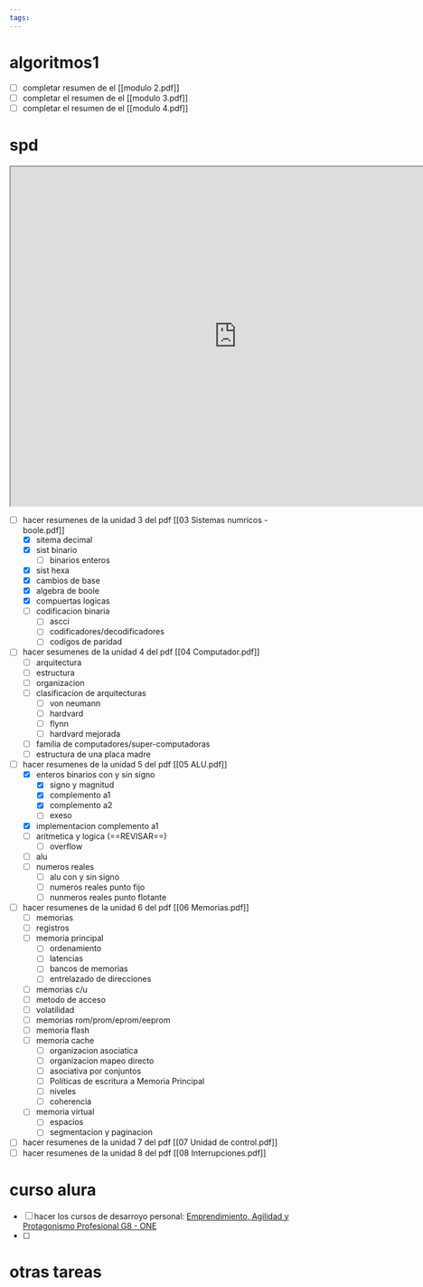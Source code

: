```yaml
---
tags:
---
```

# algoritmos1 

- [ ] completar resumen de el [[modulo 2.pdf]]
- [ ] completar el resumen de el [[modulo 3.pdf]]
- [ ] completar el resumen de el [[modulo 4.pdf]]

# spd

<iframe src="https://campusvirtualecyt.unsam.edu.ar/mod/resource/view.php?id=153650" width="800" height="600"></iframe>

- [ ] hacer resumenes de la unidad 3 del pdf [[03 Sistemas numricos - boole.pdf]]
	- [x] sitema decimal
	- [x] sist binario
		- [ ] binarios enteros
	- [x] sist hexa
	- [x] cambios de base
	- [x] algebra de boole
	- [x] compuertas logicas
	- [ ] codificacion binaria
		- [ ] ascci
		- [ ] codificadores/decodificadores
		- [ ] codigos de paridad

- [ ] hacer sesumenes de la unidad 4 del pdf [[04 Computador.pdf]]
	- [ ] arquitectura
	- [ ] estructura
	- [ ] organizacion
	- [ ] clasificacion de arquitecturas
		- [ ] von neumann
		- [ ] hardvard
		- [ ] flynn 
		- [ ] hardvard mejorada
	- [ ] familia de computadores/super-computadoras
	- [ ] estructura de una placa madre

- [ ] hacer resumenes de la unidad 5 del pdf [[05 ALU.pdf]]
	- [x] enteros binarios con y sin signo
		- [x] signo y magnitud
		- [x] complemento a1
		- [x] complemento a2
		- [ ] exeso
	- [x] implementacion complemento a1
	- [ ] aritmetica y logica (==REVISAR==)
		- [ ] overflow
	- [ ] alu
	- [ ] numeros reales
		- [ ] alu con y sin signo
		- [ ] numeros reales punto fijo
		- [ ] nunmeros reales punto flotante

- [ ] hacer resumenes de la unidad 6 del pdf [[06 Memorias.pdf]]
	- [ ] memorias
	- [ ] registros
	- [ ] memoria principal
		- [ ] ordenamiento
		- [ ] latencias
		- [ ] bancos de memorias
		- [ ] entrelazado de direcciones
	- [ ] memorias c/u
	- [ ] metodo de acceso
	- [ ] volatilidad
	- [ ] memorias rom/prom/eprom/eeprom
	- [ ] memoria flash
	- [ ] memoria cache
		- [ ] organizacion asociatica
		- [ ] organizacion mapeo directo
		- [ ] asociativa por conjuntos
		- [ ] Políticas de escritura a Memoria Principal
		- [ ] niveles
		- [ ] coherencia
	- [ ] memoria virtual
		- [ ] espacios
		- [ ] segmentacion y paginacion

- [ ] hacer resumenes de la unidad 7 del pdf [[07 Unidad de control.pdf]]
- [ ] hacer resumenes de la unidad 8 del pdf [[08 Interrupciones.pdf]]

# curso alura

- [ ] hacer los cursos de desarroyo personal: [Emprendimiento, Agilidad y Protagonismo Profesional G8 - ONE](https://app.aluracursos.com/formacion-emprendimiento-agilidad-y-protagonismo-profesional-grupo8-one)
- [ ] 

# otras tareas




